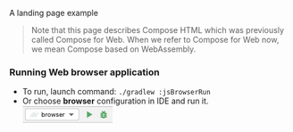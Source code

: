 A landing page example

> Note that this page describes Compose HTML which was previously called Compose for Web. When we refer to Compose for Web now, we mean Compose based on WebAssembly.

### Running Web browser application
 * To run, launch command: `./gradlew :jsBrowserRun`
 * Or choose **browser** configuration in IDE and run it.  
  ![browser-run-configuration.png](screenshots/browser-run-configuration.png)
